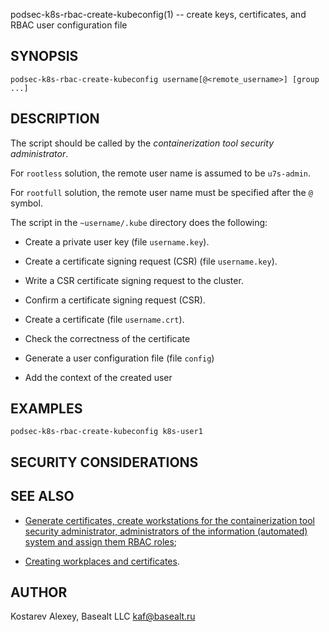 podsec-k8s-rbac-create-kubeconfig(1) -- create keys, certificates, and RBAC user configuration file

## SYNOPSIS

`podsec-k8s-rbac-create-kubeconfig username[@<remote_username>] [group ...]`

## DESCRIPTION

The script should be called by the *containerization tool security administrator*.

For `rootless` solution, the remote user name is assumed to be `u7s-admin`.

For `rootfull` solution, the remote user name must be specified after the `@` symbol.

The script in the `~username/.kube` directory does the following:

- Create a private user key (file `username.key`).

- Create a certificate signing request (CSR) (file `username.key`).

- Write a CSR certificate signing request to the cluster.

- Confirm a certificate signing request (CSR).

- Create a certificate (file `username.crt`).

- Check the correctness of the certificate

- Generate a user configuration file (file `config`)

- Add the context of the created user

## EXAMPLES

`podsec-k8s-rbac-create-kubeconfig k8s-user1`

## SECURITY CONSIDERATIONS

## SEE ALSO

- [Generate certificates, create workstations for the containerization tool security administrator, administrators of the information (automated) system and assign them RBAC roles](https://github.com/alt-cloud/podsec/blob/master/k8s/RBAC/addUser/README.md);

- [Creating workplaces and certificates](https://github.com/alt-cloud/podsec/blob/master/k8s/RBAC/addUser/clusterroleBinding.md).

## AUTHOR

Kostarev Alexey, Basealt LLC
kaf@basealt.ru

